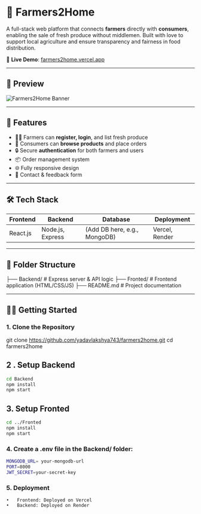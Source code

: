 # 🌾 Farmers2Home

A full-stack web platform that connects **farmers** directly with **consumers**, enabling the sale of fresh produce without middlemen. Built with love to support local agriculture and ensure transparency and fairness in food distribution.

🔗 **Live Demo**: [farmers2home.vercel.app](https://farmers2home.vercel.app)

---

## 📸 Preview

![Farmers2Home Banner](https://your-image-link.com/banner.png) <!-- Replace with an actual image if available -->

---

## 🚀 Features

- 👩‍🌾 Farmers can **register, login**, and list fresh produce
- 🛒 Consumers can **browse products** and place orders
- 🔒 Secure **authentication** for both farmers and users
- 📦 Order management system
- 🌐 Fully responsive design
- 💬 Contact & feedback form

---

## 🛠️ Tech Stack

| Frontend | Backend | Database | Deployment |
|----------|---------|----------|------------|
| React.js | Node.js, Express | (Add DB here, e.g., MongoDB) | Vercel, Render |

---

## 📁 Folder Structure
├── Backend/        # Express server & API logic
├── Fronted/        # Frontend application (HTML/CSS/JS)
├── README.md       # Project documentation


---

## 🧑‍💻 Getting Started


### 1. Clone the Repository


git clone https://github.com/yadavlakshya743/farmers2home.git
cd farmers2home

## 2 . Setup Backend
```bash
cd Backend
npm install
npm start
```



##  3.  Setup Fronted
```bash
cd ../Fronted
npm install
npm start
```



### 4. Create a .env file in the Backend/ folder:
```bash
MONGODB_URL= your-mongodb-url
PORT=8000
JWT_SECRET=your-secret-key
```



### 5. Deployment
	•	Frontend: Deployed on Vercel
	•	Backend: Deployed on Render

